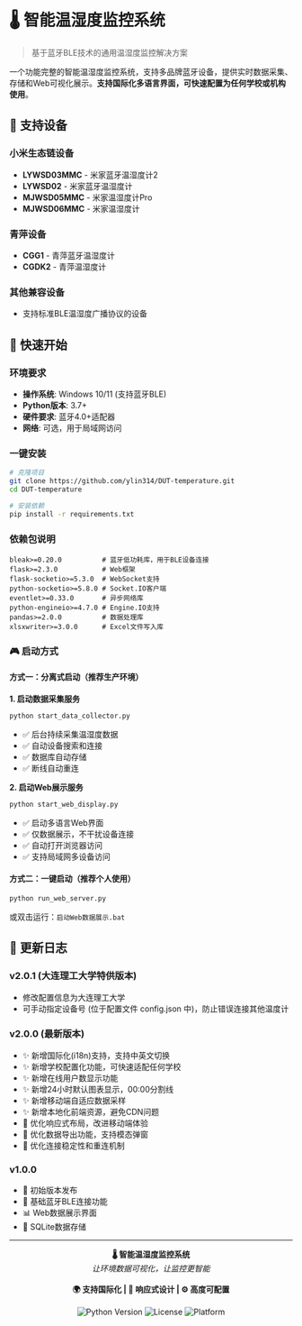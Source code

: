 # 🌡️ 智能温湿度监控系统

> 基于蓝牙BLE技术的通用温湿度监控解决方案

一个功能完整的智能温湿度监控系统，支持多品牌蓝牙设备，提供实时数据采集、存储和Web可视化展示。**支持国际化多语言界面，可快速配置为任何学校或机构使用**。

## 🎯 支持设备

### 小米生态链设备
- **LYWSD03MMC** - 米家蓝牙温湿度计2
- **LYWSD02** - 米家蓝牙温湿度计
- **MJWSD05MMC** - 米家温湿度计Pro
- **MJWSD06MMC** - 米家温湿度计

### 青萍设备
- **CGG1** - 青萍蓝牙温湿度计
- **CGDK2** - 青萍温湿度计

### 其他兼容设备
- 支持标准BLE温湿度广播协议的设备

## 🚀 快速开始

### 环境要求
- **操作系统**: Windows 10/11 (支持蓝牙BLE)
- **Python版本**: 3.7+
- **硬件要求**: 蓝牙4.0+适配器
- **网络**: 可选，用于局域网访问

### 一键安装
```bash
# 克隆项目
git clone https://github.com/ylin314/DUT-temperature.git
cd DUT-temperature

# 安装依赖
pip install -r requirements.txt
```

### 依赖包说明
```
bleak>=0.20.0          # 蓝牙低功耗库，用于BLE设备连接
flask>=2.3.0           # Web框架
flask-socketio>=5.3.0  # WebSocket支持
python-socketio>=5.8.0 # Socket.IO客户端
eventlet>=0.33.0       # 异步网络库
python-engineio>=4.7.0 # Engine.IO支持
pandas>=2.0.0          # 数据处理库
xlsxwriter>=3.0.0      # Excel文件写入库
```

### 🎮 启动方式

#### 方式一：分离式启动（推荐生产环境）

**1. 启动数据采集服务**
```bash
python start_data_collector.py
```
- ✅ 后台持续采集温湿度数据
- ✅ 自动设备搜索和连接
- ✅ 数据库自动存储
- ✅ 断线自动重连

**2. 启动Web展示服务**
```bash
python start_web_display.py
```
- ✅ 启动多语言Web界面
- ✅ 仅数据展示，不干扰设备连接
- ✅ 自动打开浏览器访问
- ✅ 支持局域网多设备访问

#### 方式二：一键启动（推荐个人使用）
```bash
python run_web_server.py
```
或双击运行：`启动Web数据展示.bat`

## 🌟 更新日志

### v2.0.1 (大连理工大学特供版本)

- 修改配置信息为大连理工大学
- 可手动指定设备号 (位于配置文件 config.json 中)，防止错误连接其他温度计

### v2.0.0 (最新版本)
- ✨ 新增国际化(i18n)支持，支持中英文切换
- ✨ 新增学校配置化功能，可快速适配任何学校
- ✨ 新增在线用户数显示功能
- ✨ 新增24小时默认图表显示，00:00分割线
- ✨ 新增移动端自适应数据采样
- ✨ 新增本地化前端资源，避免CDN问题
- 🔧 优化响应式布局，改进移动端体验
- 🔧 优化数据导出功能，支持模态弹窗
- 🔧 优化连接稳定性和重连机制

### v1.0.0
- 🎉 初始版本发布
- 📡 基础蓝牙BLE连接功能
- 📊 Web数据展示界面
- 💾 SQLite数据存储

---

<div align="center">
  <strong>🌡️ 智能温湿度监控系统</strong><br>
  <em>让环境数据可视化，让监控更智能</em><br><br>
  <strong>🌍 支持国际化 | 📱 响应式设计 | ⚙️ 高度可配置</strong><br><br>
  <img src="https://img.shields.io/badge/Python-3.7+-blue.svg" alt="Python Version">
  <img src="https://img.shields.io/badge/License-MIT-green.svg" alt="License">
  <img src="https://img.shields.io/badge/Platform-Windows-lightgrey.svg" alt="Platform">
</div>
